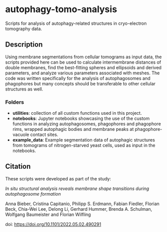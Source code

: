 # autophagy-tomo-analysis
Scripts for analysis of autophagy-related structures in cryo-electron tomography data.

## Description
Using membrane segmentations from cellular tomograms as input data, the scripts provided here can be used to calculate intermembrane distances of double membranes, find the best-fitting spheres and ellipsoids and derived parameters, and analyze various parameters associated with meshes. The code was written specifically for the analysis of autophagosomes and phagophores but many concepts should be transferable to other cellular structures as well.


### Folders
* **utilities**: collection of all custom functions used in this project.
* **notebooks**: Jupyter notebooks showcasing the use of the custom functions in analyzing autophagosomes, phagophores and phagophore rims, wrapped autophagic bodies and membrane peaks at phagophore-vacuole contact sites.
* **example_data**: Example segmentation data of autophagic structures from tomograms of nitrogen-starved yeast cells, used as input in the notebooks.



## Citation
These scripts were developed as part of the study:

*In situ structural analysis reveals membrane shape transitions during autophagosome formation*

Anna Bieber,  Cristina Capitanio,  Philipp S. Erdmann, Fabian Fiedler, Florian Beck, Chia-Wei Lee, Delong Li,  Gerhard Hummer,  Brenda A. Schulman,  Wolfgang Baumeister and Florian Wilfling

doi: https://doi.org/10.1101/2022.05.02.490291
